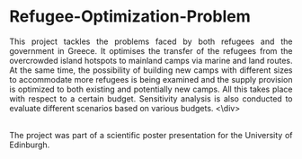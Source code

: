 # Refugee-Optimization-Problem
<div style="text-align: justify">
This project tackles the problems faced by both refugees and the government in Greece. It optimises the transfer of the refugees from the overcrowded island hotspots to mainland camps via marine and land routes. At the same time, the possibility of building new camps with different sizes to accommodate more refugees is being examined and the supply provision is optimized to both existing and potentially new camps. All this takes place with respect to a certain budget. Sensitivity analysis is also conducted to evaluate different scenarios based on various budgets. <\div>

<br /> The project was part of a scientific poster presentation for the University of Edinburgh.
